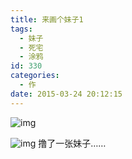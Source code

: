 ```yaml
---
title: 来画个妹子1
tags:
  - 妹子
  - 死宅
  - 涂鸦
id: 330
categories:
  - 作
date: 2015-03-24 20:12:15
---
```


![img](http://ww2.sinaimg.cn/large/6f7d1cdfgw1ewy7ve4id0j20ku0rsq8d.jpg)

![img](http://ww3.sinaimg.cn/large/6f7d1cdfgw1ewy7vq0x23j21kw23u4qp.jpg)
撸了一张妹子……